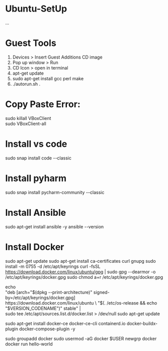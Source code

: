 # Ubuntu-SetUp
...
# Guest Tools
1) Devices > Insert Guest Additions CD image
2) Pop up window > Run
3) CD Icon > open in terminal
4) apt-get update
5) sudo apt-get install gcc perl make
6) ./autorun.sh .

# Copy Paste Error:
sudo killall VBoxClient <br/>
sudo VBoxClient-all

# Install vs code
sudo snap install code --classic

# Install pyharm
sudo snap install pycharm-community --classic

# Install Ansible
sudo apt-get install ansible -y
ansible --version

# Install Docker

sudo apt-get update
sudo apt-get install ca-certificates curl gnupg
sudo install -m 0755 -d /etc/apt/keyrings
curl -fsSL https://download.docker.com/linux/ubuntu/gpg | sudo gpg --dearmor -o /etc/apt/keyrings/docker.gpg
sudo chmod a+r /etc/apt/keyrings/docker.gpg

echo \
  "deb [arch="$(dpkg --print-architecture)" signed-by=/etc/apt/keyrings/docker.gpg] https://download.docker.com/linux/ubuntu \
  "$(. /etc/os-release && echo "$VERSION_CODENAME")" stable" | \
  sudo tee /etc/apt/sources.list.d/docker.list > /dev/null
sudo apt-get update

sudo apt-get install docker-ce docker-ce-cli containerd.io docker-buildx-plugin docker-compose-plugin -y

sudo groupadd docker
sudo usermod -aG docker $USER
newgrp docker
docker run hello-world


